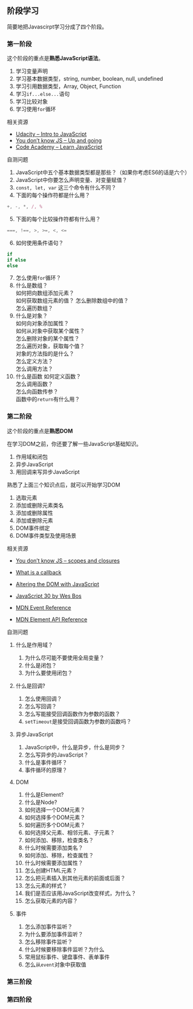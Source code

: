 ## 阶段学习

简要地把Javascirpt学习分成了四个阶段。

### 第一阶段

这个阶段的重点是**熟悉JavaScript语法**。

1. 学习变量声明
2. 学习基本数据类型，string, number, boolean, null, undefined
3. 学习引用数据类型，Array, Object, Function
4. 学习``if...else...``语句
5. 学习比较对象
6. 学习使用``for``循环

相关资源

+ [Udacity – Intro to JavaScript](https://cn.udacity.com/course/intro-to-javascript--ud803?ck_subscriber_id=207848717)
+ [You don’t know JS – Up and going](https://github.com/getify/You-Dont-Know-JS/blob/master/up%20&%20going/README.md?ck_subscriber_id=207848717#you-dont-know-js-up--going)
+ [Code Academy – Learn JavaScript](https://www.codecademy.com/learn/learn-javascript?ck_subscriber_id=207848717)

自测问题

1. JavaScript中五个基本数据类型都是那些？（如果你考虑ES6的话是六个）
2. JavaScript中你要怎么声明变量、对变量赋值？
3. ``const, let, var`` 这三个命令有什么不同？
4. 下面的每个操作符都是什么用？
```js
+, -, *, /, %
```
5. 下面的每个比较操作符都有什么用？
```js
===, !==, >, >=, <, <=
```
6. 如何使用条件语句？
```js
if
if else
else
```
7. 怎么使用``for``循环？
8. 什么是数组？  
    如何把向数组添加元素？  
    如何获取数组元素的值？ 
    怎么删除数组中的值？   
    怎么遍历数组？
9. 什么是对象？  
    如何向对象添加属性？   
    如何从对象中获取某个属性？  
    怎么删除对象的某个属性？   
    怎么遍历对象，获取每个值？   
    对象的方法指的是什么？   
    怎么定义方法？  
    怎么调用方法？  
10. 什么是函数
    如何定义函数？   
    怎么调用函数？    
    怎么向函数传参？    
    函数中的``return``有什么用？

### 第二阶段

这个阶段的重点是**熟悉DOM**

在学习DOM之前，你还要了解一些JavaScript基础知识。

1. 作用域和闭包
2. 异步JavaScript
3. 用回调来写异步JavaScript

熟悉了上面三个知识点后，就可以开始学习DOM

1. 选取元素
2. 添加或删除元素类名
3. 添加或删除属性
4. 添加或删除元素
5. DOM事件绑定
6. DOM事件类型及使用场景

相关资源

+ [You don’t know JS – scopes and closures](https://github.com/getify/You-Dont-Know-JS/tree/master/scope%20%26%20closures?ck_subscriber_id=207848717)
+ [What is a callback](https://zellwk.com/blog/callbacks/?ck_subscriber_id=207848717)
+ [Altering the DOM with JavaScript](https://zellwk.com/blog/js-in-dom/?ck_subscriber_id=207848717)
+ [JavaScript 30 by Wes Bos ](https://zellwk.com/blog/js-in-dom/?ck_subscriber_id=207848717)

+ [MDN Event Reference](https://developer.mozilla.org/en-US/docs/Web/Events?ck_subscriber_id=207848717)
+ [MDN Element API Reference](https://developer.mozilla.org/en-US/docs/Web/API/Element?ck_subscriber_id=207848717)

自测问题

1. 什么是作用域？
    1. 为什么尽可能不要使用全局变量？
    2. 什么是闭包？
    3. 为什么要使用闭包？

2.  什么是回调?
    1. 怎么使用回调？
    2. 怎么写回调？
    3. 怎么写能接受回调函数作为参数的函数？
    4. ``setTimeout``是接受回调函数为参数的函数吗？

3. 异步JavaScript
    1. JavaScript中，什么是异步，什么是同步？
    2. 怎么写异步的JavaScript？
    3. 什么是事件循环？
    4. 事件循环的原理？
 
 4. DOM
    1. 什么是Element?
    2. 什么是Node?
    3. 如何选择一个DOM元素？
    4. 如何选择多个DOM元素？
    5. 如何遍历多个DOM元素？
    6. 如何选择父元素、相邻元素、子元素？
    7. 如何添加、移除，检查类名？
    8. 什么时候需要添加类名？
    9. 如何添加、移除，检查属性？
    10. 什么时候需要添加属性？
    11. 怎么创建HTML元素？
    12. 怎么把元素插入到其他元素的前面或后面？
    13. 怎么元素的样式？
    14. 我们是否应该用JavaScript改变样式，为什么？
    15. 怎么获取元素的内容？

5. 事件
    1. 怎么添加事件监听？
    2. 为什么要添加事件监听？
    3. 怎么移除事件监听？
    4. 什么时候要移除事件监听？为什么
    5. 常用鼠标事件、键盘事件、表单事件
    6. 怎么从``event``对象中获取值

### 第三阶段

### 第四阶段